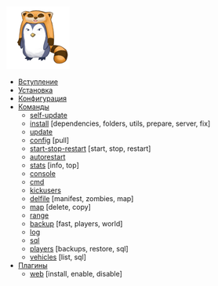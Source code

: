 ![pzlsm-128.png](../images/pzlsm-128.png)

* [Вступление](introduction.md)
* [Установка](installation.md)
* [Конфигурация](configuration)
* [Команды](commands)
    * [self-update](commands/self-update.md)
    * [install](commands/install.md) [dependencies, folders, utils, prepare, server, fix]
    * [update](commands/update.md)
    * [config](commands/config.md) [pull]
    * [start-stop-restart](commands/start-stop-restart.md) [start, stop, restart]
    * [autorestart](commands/autorestart.md)
    * [stats](commands/stats.md) [info, top]
    * [console](commands/console.md)
    * [cmd](commands/cmd.md)
    * [kickusers](commands/kickusers.md)
    * [delfile](commands/delfile.md) [manifest, zombies, map]
    * [map](commands/map.md) [delete, copy]
    * [range](commands/range.md)
    * [backup](commands/backup.md) [fast, players, world]
    * [log](commands/log.md)
    * [sql](commands/sql.md)
    * [players](commands/players.md) [backups, restore, sql]
    * [vehicles](commands/vehicles.md) [list, sql]
* [Плагины](plugins)
  * [web](plugins/web.md) [install, enable, disable]
